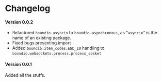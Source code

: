 # Changelog

#### Version 0.0.2
- Refactored `boundio.asyncio` to `boundio.asynchronous`, as "`asyncio`" is the name of an existing package.
- Fixed bugs preventing import
- Added `boundio.item_codes.END_IO` handling to `boundio.websockets.process.process_socket`

#### Version 0.0.1
Added all the stuffs.
